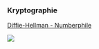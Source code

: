 ### Kryptographie

[Diffie-Hellman - Numberphile](https://www.youtube.com/playlist?list=PLzH6n4zXuckpoaxDKOOV26yhgoY2S-xYg)


<img src="https://render.githubusercontent.com/render/math?math=y^{2}=x^{3} %2B 486662x^{2} %2B x">